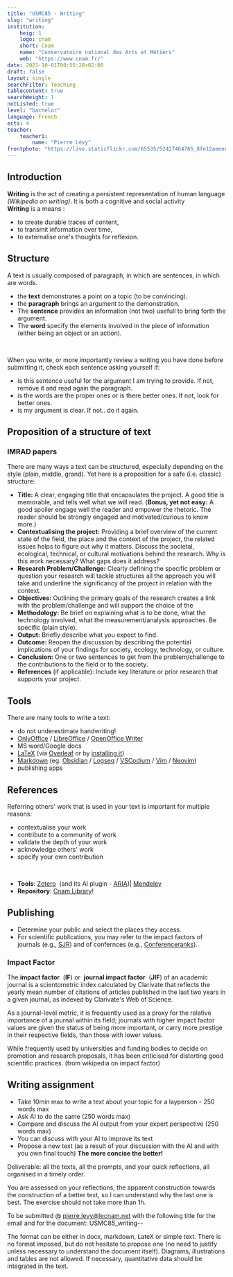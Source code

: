 ```yaml
---
title: "USMC85 · Writing"
slug: "writing"
institution:
    heig: 1
    logo: cnam
    short: Cnam
    name: "Conservatoire national des Arts et Métiers"
    web: "https://www.cnam.fr/"
date: 2021-10-01T00:55:28+02:00
draft: false
layout: single
searchFilter: Teaching
tablecontent: true
searchWeight: 1
notListed: true
level: "bachelor"
language: French
ects: 4
teacher:
    teacher1:
        name: "Pierre Lévy"
frontphoto: "https://live.staticflickr.com/65535/52427464765_8fe12aeeee_h.jpg"
---
```


## Introduction
**Writing** is the act of creating a persistent representation of human language *(Wikipedia on writing)*. It is both a cognitive and social activity  
**Writing** is a means :
- to create durable traces of content,
- to transmit information over time,
- to externalise one's thoughts for reflexion.

## Structure
A text is usually composed of paragraph, in which are sentences, in which are words.
- the **text** demonstrates a point on a topic (to be convincing).
- the **paragraph** brings an argument to the demonstration.
- The **sentence** provides an information (not two) usefull to bring forth the argument.
- The **word** specify the elements involved in the piece of information (either being an object or an action).

&nbsp;

When you write, or more importantly review a writing you have done before submitting it, check each sentence asking yourself if:
- is this sentence useful for the argument I am trying to provide. If not, remove it and read again the paragraph.
- is the words are the proper ones or is there better ones. If not, look for better ones.
- is my argument is clear. If not.. do it again.

## Proposition of a structure of text
### IMRAD papers
There are many ways a text can be structured, especially depending on the style (plain, middle, grand). Yet here is a proposition for a safe (i.e. classic) structure:
- **Title:** A clear, engaging title that encapsulates the project. A good title is memorable, and tells well what we will read.
(**Bonus, yet not easy:** A good spoiler engage well the reader and empower the rhetoric. The reader should be strongly engaged and motivated/curious to know more.)  
- **Contextualising the project:** Providing a brief overview of the current state of the field, the place and the context of the project, the related issues helps to figure out why it matters. Discuss the societal, ecological, technical, or cultural motivations behind the research. Why is this work necessary? What gaps does it address?
- **Research Problem/Challenge:** Clearly defining the specific problem or question your research will tackle structures all the approach you will take and underline the significancy of the project in relation with the context.
- **Objectives:** Outlining the primary goals of the research creates a link with the problem/challenge and will support the choice of the
- **Methodology:** Be brief on explaining what is to be done, what the technology involved, what the measurement/analysis approaches. Be specific (plain style).
- **Output:** Briefly describe what you expect to find.
- **Outcome:** Reopen the discussion by describing the potential implications of your findings for society, ecology, technology, or culture.
- **Conclusion:** One or two sentences to get from the problem/challenge to the contributions to the field or to the society.
- **References** (if applicable): Include key literature or prior research that supports your project.

## Tools
There are many tools to write a text:
- do not underestimate handwriting!  
- [OnlyOffice](https://www.onlyoffice.com/) / [LibreOffice](https://www.libreoffice.org/download/download-libreoffice/) / [OpenOffice Writer](https://www.openoffice.org/product/writer.html)  
- MS word/Google docs  
- [LaTeX](https://en.wikipedia.org/wiki/LaTeX) (via [Overleaf](https://www.overleaf.com/) or by [installing it](https://www.latex-project.org/get/))  
- [Markdown](https://en.wikipedia.org/wiki/Markdown) (eg. [Obsidian](https://obsidian.md/) / [Logseq](https://logseq.com/) / [VSCodium](https://vscodium.com/) / [Vim](https://www.vim.org/) / [Neovim](https://neovim.io/))
- publishing apps

## References
Referring others' work that is used in your text is important for multiple reasons:
- contextualise your work 
- contribute to a community of work 
- validate the depth of your work 
- acknowledge others' work 
- specify your own contribution   

&nbsp;

- **Tools**: [Zotero](https://www.zotero.org/)  (and its AI plugin - [ARIA](https://github.com/lifan0127/ai-research-assistant))| [Mendeley](https://www.mendeley.com/reference-management/reference-manager)
- **Repository**: [Cnam Library](https://bibliotheques.cnam.fr/opac/.do?sysb=ep)!

## Publishing
- Determine your public and select the places they access.
- For scientific publications, you may refer to the impact factors of journals (e.g., [SJR](https://www.scimagojr.com/)) and of confernces (e.g., [Conferenceranks](http://www.conferenceranks.com/)).

### Impact Factor
The **impact factor**  (**IF**) or  **journal impact factor**  (**JIF**) of an academic journal is a scientometric index calculated by Clarivate that reflects the yearly mean number of citations of articles published in the last two years in a given journal, as indexed by Clarivate's Web of Science.

As a journal-level metric, it is frequently used as a proxy for the relative importance of a journal within its field; journals with higher impact factor values are given the status of being more important, or carry more prestige in their respective fields, than those with lower values.

While frequently used by universities and funding bodies to decide on promotion and research proposals, it has been criticised for distorting good scientific practices.
(from wikipedia on impact factor)

## Writing assignment
- Take 10min max to write a text about your topic for a layperson - 250 words max
- Ask AI to do the same (250 words max)
- Compare and discuss the AI output from your expert perspective (250 words max)
- You can discuss with your AI to improve its text
- Propose a new text (as a result of your discussion with the AI and with you own final touch)  **The more concise the better!**

Deliverable: all the texts, all the prompts, and your quick reflections, all  organised in a timely order.

You are assessed on your reflections, the apparent construction towards the construction of a better text, so I can understand why the last one is best.
The exercise should not take more than 1h.


To be submitted @ [pierre.levy@lecnam.net](mailto:pierre.levy@lecnam.net) with the following title for the email and for the document: USMC85_writing-<your SISCOL number>-<your Name>

The format can be either in docx, markdown, LateX or simple text. There is no format imposed, but do not hesitate to propose one (no need to justify unless necessary to understand the document itself). Diagrams, illustrations and tables are not allowed. If necessary, quantitative data should be integrated in the text.